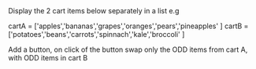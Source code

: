 ##  

Display the 2 cart items below separately in a list e.g

cartA = ['apples','bananas','grapes','oranges','pears','pineapples' ]
cartB = ['potatoes','beans','carrots','spinnach','kale','broccoli' ]

Add a button, on click of the button swap only the ODD items from cart A, with ODD items in cart B